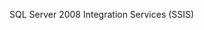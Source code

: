 <Token xmlns:xlink="http://www.w3.org/1999/xlink">SQL Server 2008 Integration Services (SSIS)</Token>